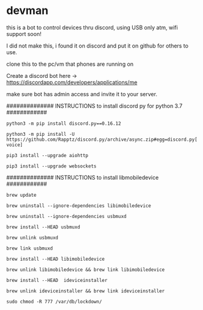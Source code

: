 # devman
this is a bot to control devices thru discord, using USB only atm, wifi support soon!


I did not make this, i found it on discord and put it on github for others to use.

clone this to the pc/vm that phones are running on

Create a discord bot here -> https://discordapp.com/developers/applications/me

make sure bot has admin access and invite it to your server.


############## INSTRUCTIONS to install discord py for python 3.7 ############

`python3 -m pip install discord.py==0.16.12`

`python3 -m pip install -U https://github.com/Rapptz/discord.py/archive/async.zip#egg=discord.py[voice]`

`pip3 install --upgrade aiohttp`

`pip3 install --upgrade websockets`

############## INSTRUCTIONS to install libmobiledevice ############

`brew update`

`brew uninstall --ignore-dependencies libimobiledevice`

`brew uninstall --ignore-dependencies usbmuxd`

`brew install --HEAD usbmuxd`

`brew unlink usbmuxd`

`brew link usbmuxd`

`brew install --HEAD libimobiledevice`

`brew unlink libimobiledevice && brew link libimobiledevice`

`brew install --HEAD  ideviceinstaller`

`brew unlink ideviceinstaller && brew link ideviceinstaller`

`sudo chmod -R 777 /var/db/lockdown/`

